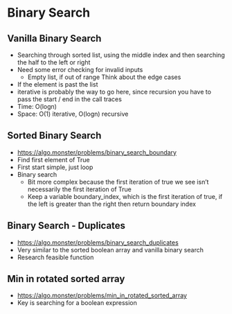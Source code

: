 # Binary Search

## Vanilla Binary Search

- Searching through sorted list, using the middle index and then searching the half to the left or right
- Need some error checking for invalid inputs
    - Empty list, if out of range
Think about the edge cases
- If the element is past the list
- iterative is probably the way to go here, since recursion you have to pass the start / end in the call traces
- Time: O(logn)
- Space: O(1) iterative, O(logn) recursive

## Sorted Binary Search

- https://algo.monster/problems/binary_search_boundary 
- Find first element of True
- First start simple, just loop
- Binary search
    - Bit more complex because the first iteration of true we see isn’t necessarily the first iteration of True
    - Keep a variable boundary_index, which is the first iteration of true, if the left is greater than the right then return boundary index

## Binary Search - Duplicates
- https://algo.monster/problems/binary_search_duplicates
- Very similar to the sorted boolean array and vanilla binary search
- Research feasible function

## Min in rotated sorted array
- https://algo.monster/problems/min_in_rotated_sorted_array
- Key is searching for a boolean expression